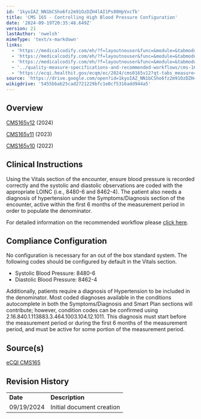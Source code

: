 ```yaml
---
id: '1kyoIAZ_NN1bCSho6fz2m91OzDZH4lAI1Ps80HpVxcTk'
title: 'CMS 165 - Controlling High Blood Pressure Configuration'
date: '2024-09-19T20:35:48.649Z'
version: 21
lastAuthor: 'nwelsh'
mimeType: 'text/x-markdown'
links:
  - 'https://medicalcodify.com/eh/?f=layoutnouser&func=&module=&tabmodule=&name=RXDBmain&searchterm=cms165&showresult=CMS165v12&showresulttype=Measure'
  - 'https://medicalcodify.com/eh/?f=layoutnouser&func=&module=&tabmodule=&name=RXDBmain&searchterm=cms165&showresult=CMS165v11&showresulttype=Measure'
  - 'https://medicalcodify.com/eh/?f=layoutnouser&func=&module=&tabmodule=&name=RXDBmain&searchterm=cms2&showresult=CMS165v10&showresulttype=Measure'
  - '../quality-measure-specifications-and-recommended-workflows/cms-165-controlling-high-blood-pressure.md'
  - 'https://ecqi.healthit.gov/ecqm/ec/2024/cms0165v12?qt-tabs_measure=measure-information'
source: 'https://drive.google.com/open?id=1kyoIAZ_NN1bCSho6fz2m91OzDZH4lAI1Ps80HpVxcTk'
wikigdrive: '5455bbab25cad2721229bfc1e0cf5316add944a5'
---
```

## Overview

[CMS165v12](https://medicalcodify.com/eh/?f=layoutnouser&func=&module=&tabmodule=&name=RXDBmain&searchterm=cms165&showresult=CMS165v12&showresulttype=Measure) (2024)

[CMS165v11](https://medicalcodify.com/eh/?f=layoutnouser&func=&module=&tabmodule=&name=RXDBmain&searchterm=cms165&showresult=CMS165v11&showresulttype=Measure) (2023)

[CMS165v10](https://medicalcodify.com/eh/?f=layoutnouser&func=&module=&tabmodule=&name=RXDBmain&searchterm=cms2&showresult=CMS165v10&showresulttype=Measure) (2022)

## Clinical Instructions

Using the Vitals section of the encounter, ensure blood pressure is recorded correctly and the systolic and diastolic observations are coded with the appropriate LOINC (i.e., 8480-6 and 8462-4). The patient also needs a diagnosis of hypertension under the Symptoms/Diagnosis section of the encounter, active within the first 6 months of the measurement period in order to populate the denominator.

For detailed information on the recommended workflow please [click here](../quality-measure-specifications-and-recommended-workflows/cms-165-controlling-high-blood-pressure.md).

## Compliance Configuration

No configuration is necessary for an out of the box standard system.  The following codes should be configured by default in the Vitals section.

* Systolic Blood Pressure: 8480-6
* Diastolic Blood Pressure: 8462-4

Additionally, patients require a diagnosis of Hypertension to be included in the denominator.  Most coded diagnoses available in the conditions autocomplete in both the Symptoms/Diagnosis and Smart Plan sections will contribute; however, condition codes can be confirmed using 2.16.840.1.113883.3.464.1003.104.12.1011.  This diagnosis must start before the measurement period or during the first 6 months of the measurement period, and must be active for some portion of the measurement period.

## Source(s)

[eCQI CMS165](https://ecqi.healthit.gov/ecqm/ec/2024/cms0165v12?qt-tabs_measure=measure-information)

## Revision History

<table>
<tr>
<td><strong>Date</strong></td>
<td><strong>Description</strong></td>
</tr>
<tr>
<td>09/19/2024</td>
<td>Initial document creation</td>
</tr>
</table>
